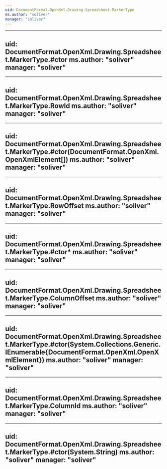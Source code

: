 ```yaml
---
uid: DocumentFormat.OpenXml.Drawing.Spreadsheet.MarkerType
ms.author: "soliver"
manager: "soliver"
---
```


---
uid: DocumentFormat.OpenXml.Drawing.Spreadsheet.MarkerType.#ctor
ms.author: "soliver"
manager: "soliver"
---

---
uid: DocumentFormat.OpenXml.Drawing.Spreadsheet.MarkerType.RowId
ms.author: "soliver"
manager: "soliver"
---

---
uid: DocumentFormat.OpenXml.Drawing.Spreadsheet.MarkerType.#ctor(DocumentFormat.OpenXml.OpenXmlElement[])
ms.author: "soliver"
manager: "soliver"
---

---
uid: DocumentFormat.OpenXml.Drawing.Spreadsheet.MarkerType.RowOffset
ms.author: "soliver"
manager: "soliver"
---

---
uid: DocumentFormat.OpenXml.Drawing.Spreadsheet.MarkerType.#ctor*
ms.author: "soliver"
manager: "soliver"
---

---
uid: DocumentFormat.OpenXml.Drawing.Spreadsheet.MarkerType.ColumnOffset
ms.author: "soliver"
manager: "soliver"
---

---
uid: DocumentFormat.OpenXml.Drawing.Spreadsheet.MarkerType.#ctor(System.Collections.Generic.IEnumerable{DocumentFormat.OpenXml.OpenXmlElement})
ms.author: "soliver"
manager: "soliver"
---

---
uid: DocumentFormat.OpenXml.Drawing.Spreadsheet.MarkerType.ColumnId
ms.author: "soliver"
manager: "soliver"
---

---
uid: DocumentFormat.OpenXml.Drawing.Spreadsheet.MarkerType.#ctor(System.String)
ms.author: "soliver"
manager: "soliver"
---
